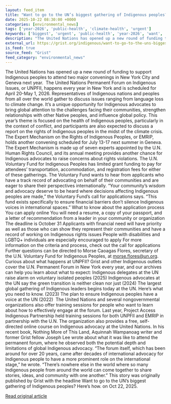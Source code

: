 ```yaml
---
layout: feed_item
title: "Want to go to the UN’s biggest gathering of Indigenous peoples? Here’s how."
date: 2025-10-22 08:30:00 +0000
categories: [environmental_news]
tags: ['year-2026', 'public-health', 'climate-health', 'urgent']
keywords: ['biggest', 'urgent', 'public-health', 'year-2026', 'want', 'climate-health', 'gathering']
description: "The United Nations has opened up a new round of funding to support Indigenous peoples to attend two major convenings in New York City and Geneva next year"
external_url: https://grist.org/indigenous/want-to-go-to-the-uns-biggest-gathering-of-indigenous-peoples-heres-how/
is_feed: true
source_feed: "Grist"
feed_category: "environmental_news"
---
```


The United Nations has opened up a new round of funding to support Indigenous peoples to attend two major convenings in New York City and Geneva next year.&nbsp; The United Nations Permanent Forum on Indigenous Issues, or UNPFII, happens every year in New York and is scheduled for April 20-May 1, 2026. Representatives of Indigenous nations and peoples from all over the world gather to discuss issues ranging from language loss to climate change. It’s a unique opportunity for Indigenous advocates to bring global attention to the challenges facing their communities, strengthen relationships with other Native peoples, and influence global policy. This year’s theme is focused on the health of Indigenous peoples, particularly in the context of conflict, and participants are also expected to discuss a report on the rights of Indigenous peoples in the midst of the climate crisis. The Expert Mechanism on the Rights of Indigenous Peoples, or EMRIP, holds another convening scheduled for July 13-17 next summer in Geneva. The Expert Mechanism is made up of seven experts appointed by the U.N. Human Rights Council, and its annual meeting provides another chance for Indigenous advocates to raise concerns about rights violations. The U.N. Voluntary Fund for Indigenous Peoples has limited grant funding to pay for attendees’ transportation, accommodation, and registration fees for either of these gatherings. The Voluntary Fund wants to hear from applicants who have a track record of advocating on behalf of their communities and are eager to share their perspectives internationally. “Your community’s wisdom and advocacy deserve to be heard where decisions affecting Indigenous peoples are made,” the Voluntary Fund’s call for applications says. “This fund exists specifically to ensure financial barriers don’t silence Indigenous voices in international spaces.” What to know about the application process You can apply online You will need a resume, a copy of your passport, and a letter of recommendation from a leader in your community or organization The deadline is October 31 Applicants with financial need will have priority as well as those who can show they represent their communities and have a record of working on Indigenous rights issues People with disabilities and LGBTQ+ individuals are especially encouraged to apply For more information on the criteria and process, check out the call for applications Further questions can be directed to Morse Caoagas Flores, secretary of the U.N. Voluntary Fund for Indigenous Peoples, at morse.flores@un.org.&nbsp; Curious about what happens at UNPFII? Grist and other Indigenous outlets cover the U.N. Permanent Forum in New York every year, and our archives can help you learn about what to expect: Indigenous delegates at the UN raise alarm on voluntary isolated peoples (2025) Indigenous advocates at the UN say the green transition is neither clean nor just (2024) The largest global gathering of Indigenous leaders begins today at the UN. Here’s what you need to know. (2023) The plan to ensure Indigenous peoples have a voice at the UN (2022)&nbsp; The United Nations and several nongovernmental organizations also offer training sessions for people who want to learn about how to effectively engage at the forum. Last year, Project Access Indigenous Partnership held training sessions for both UNPFII and EMRIP in partnership with the U.N. The organization also provides a free, self-directed online course on Indigenous advocacy at the United Nations. In his recent book, Nothing More of This Land, Aquinnah Wampanoag writer and former Grist fellow Joseph Lee wrote about what it was like to attend the permanent forum, where he observed both the potential depth and limitations of global Indigenous advocacy. “The forum itself, which has been around for over 20 years, came after decades of international advocacy for Indigenous people to have a more prominent role on the international stage,” he wrote. “There’s nowhere else in the world where so many Indigenous people from around the world can come together to share stories, ideas, and community with one another.” This story was originally published by Grist with the headline Want to go to the UN’s biggest gathering of Indigenous peoples? Here’s how. on Oct 22, 2025.

[Read original article](https://grist.org/indigenous/want-to-go-to-the-uns-biggest-gathering-of-indigenous-peoples-heres-how/)
